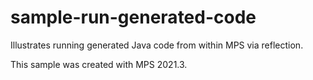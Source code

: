 # sample-run-generated-code

Illustrates running generated Java code from within MPS via reflection.

This sample was created with MPS 2021.3.
